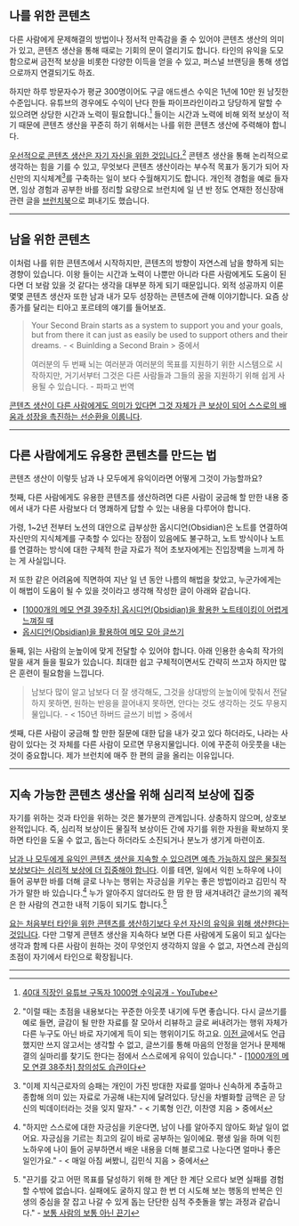 
## 나를 위한 콘텐츠

다른 사람에게 문제해결의 방법이나 정서적 만족감을 줄 수 있어야 콘텐츠 생산의 의미가 있고,  콘텐츠 생산을 통해 때로는 기회의 문이 열리기도 합니다. 타인의 유익을 도모함으로써 금전적 보상을 비롯한 다양한 이득을 얻을 수 있고, 퍼스널 브랜딩을 통해 생업으로까지 연결되기도 하죠.

하지만 하루 방문자수가 평균 300명이어도 구글 애드센스 수익은 1년에 10만 원 남짓한 수준입니다. 유튜브의 경우에도 수익이 난다 한들 파이프라인이라고 당당하게 말할 수 있으려면 상당한 시간과 노력이 필요합니다.[^1] 들이는 시간과 노력에 비해 외적 보상이 적기 때문에 콘텐츠 생산을 꾸준히 하기 위해서는 나를 위한 콘텐츠 생산에 주력해야 합니다. 

<u>우선적으로 콘텐츠 생산은 자기 자신을 위한 것입니다.</u>[^2] 콘텐츠 생산을 통해 논리적으로 생각하는 힘을 기를 수 있고, 무엇보다 콘텐츠 생산이라는 부수적 목표가 동기가 되어 자신만의 지식체계[^3]를 구축하는 일이 보다 수월해지기도 합니다. 개인적 경험을 예로 들자면, 임상 경험과 공부한 바를 정리할 요량으로 브런치에 일 년 반 정도 연재한 정신장애 관련 글을 [브런치북](https://brunch.co.kr/brunchbook/mentaldisorder)으로 펴내기도 했습니다.

---

## 남을 위한 콘텐츠

이처럼 나를 위한 콘텐츠에서 시작하지만, 콘텐츠의 방향이 자연스레 남을 향하게 되는 경향이 있습니다. 이왕 들이는 시간과 노력이 나뿐만 아니라 다른 사람에게도 도움이 된다면 더 보람 있을 것 같다는 생각을 대부분 하게 되기 때문입니다. 외적 성공까지 이룬 몇몇 콘텐츠 생산자 또한 남과 내가 모두 성장하는 콘텐츠에 관해 이야기합니다. 요즘 상종가를 달리는 티아고 포르테의 얘기를 들어보죠.

>Your Second Brain starts as a system to support you and your goals, but from there it can just as easily be used to support others and their dreams. - < Buinlding a Second Brain > 중에서
>
>여러분의 두 번째 뇌는 여러분과 여러분의 목표를 지원하기 위한 시스템으로 시작하지만, 거기서부터 그것은 다른 사람들과 그들의 꿈을 지원하기 위해 쉽게 사용될 수 있습니다. - 파파고 번역

<u>콘텐츠 생산이 다른 사람에게도 의미가 있다면 그것 자체가 큰 보상이 되어 스스로의 배움과 성장을 촉진하는 선순환을 이룹니다</u>.

---

## 다른 사람에게도 유용한 콘텐츠를 만드는 법

콘텐츠 생산이 이렇듯 남과 나 모두에게 유익이라면 어떻게 그것이 가능할까요?

첫째, 다른 사람에게도 유용한 콘텐츠를 생산하려면 다른 사람이 궁금해 할 만한 내용 중에서 내가 다른 사람보다 더 명쾌하게 답할 수 있는 내용을 다루어야 합니다. 

가령, 1~2년 전부터 노션의 대안으로 급부상한 옵시디언(Obsidian)은 노트를 연결하여 자신만의 지식체계를 구축할 수 있다는 장점이 있음에도 불구하고, 노트 방식이나 노트를 연결하는 방식에 대한 구체적 한글 자료가 적어 초보자에게는 진입장벽을 느끼게 하는 게 사실입니다.

저 또한 같은 어려움에 직면하여 지난 일 년 동안 나름의 해법을 찾았고, 누군가에게는 이 해법이 도움이 될 수 있을 것이라고 생각해 작성한 글이 아래와 같습니다.

- [[1000개의 메모 연결 39주차] 옵시디언(Obsidian)을 활용한 노트테이킹이 어렵게 느껴질 때](https://slowdive14.tistory.com/1299885)
- [옵시디언(Obsidian)을 활용하여 메모 모아 글쓰기](https://slowdive14.tistory.com/1299874)

둘째, 읽는 사람의 눈높이에 맞게 전달할 수 있어야 합니다. 아래 인용한 송숙희 작가의 말을 새겨 들을 필요가 있습니다. 최대한 쉽고 구체적이면서도 간략히 쓰고자 하지만 많은 훈련이 필요함을 느낍니다.

>남보다 많이 알고 남보다 더 잘 생각해도, 그것을 상대방의 눈높이에 맞춰서 전달하지 못하면, 원하는 반응을 끌어내지 못하면, 안다는 것도 생각하는 것도 무용지물입니다. - < 150년 하버드 글쓰기 비법 > 중에서

셋째, 다른 사람이 궁금해 할 만한 질문에 대한 답을 내가 갖고 있다 하더라도, 나라는 사람이 있다는 것 자체를 다른 사람이 모르면 무용지물입니다. 이에 꾸준히 아웃풋을 내는 것이 중요합니다. 제가 브런치에 매주 한 편의 글을 올리는 이유입니다. 

---

## 지속 가능한 콘텐츠 생산을 위해 심리적 보상에 집중

자기를 위하는 것과 타인을 위하는 것은 불가분의 관계입니다. 상충하지 않으며, 상호보완적입니다. 즉, 심리적 보상이든 물질적 보상이든 간에 자기를 위한 자원을 확보하지 못하면 타인을 도울 수 없고, 돕는다 하더라도 소진되거나 분노가 생기게 마련이죠.

<u>남과 나 모두에게 유익인 콘텐츠 생산을 지속할 수 있으려면 예측 가능하지 않은 물질적 보상보다는 심리적 보상에 더 집중해야 합니다</u>. 이를 테면, 일에서 익힌 노하우에 나이 들어 공부한 바를 더해 글로 나누는 행위는 자긍심을 키우는 좋은 방법이라고 김민식 작가가 말한 바 있습니다.[^4] 누가 알아주지 않더라도 한 땀 한 땀 새겨내려간 글쓰기의 궤적은 한 사람의 견고한 내적 기둥이 되기도 합니다.[^5]

<u>요는 처음부터 타인을 위한 콘텐츠를 생산하기보다 우선 자신의 유익을 위해 생산한다는 것입니다</u>. 다만 그렇게 콘텐츠 생산을 지속하다 보면 다른 사람에게 도움이 되고 싶다는 생각과 함께 다른 사람이 원하는 것이 무엇인지 생각하지 않을 수 없고, 자연스레 관심의 초점이 자기에서 타인으로 확장됩니다.

---

[^1]: [40대 직장인 유튜브 구독자 1000명 수익공개 - YouTube](https://www.youtube.com/watch?v=krj6Uy0EqC8)
[^2]: "이럴 때는 초점을 내용보다는 꾸준한 아웃풋 내기에 두면 좋습니다. 다시 글쓰기를 예로 들면, 글감이 될 만한 자료를 잘 모아서 리뷰하고 글로 써내려가는 행위 자체가 다른 누구도 아닌 바로 자기에게 득이 되는 행위이기도 하고요. [이전 글](https://slowdive14.tistory.com/1299876)에서도 언급했지만 쓰지 않고서는 생각할 수 없고, 글쓰기를 통해 마음의 안정을 얻거나 문제해결의 실마리를 찾기도 한다는 점에서 스스로에게 유익이 있습니다." - [[1000개의 메모 연결 38주차] 창의성도 습관이다](https://slowdive14.tistory.com/1299883)
[^3]: "이제 지식근로자의 승패는 개인이 가진 방대한 자료를 얼마나 신속하게 추출하고 종합해 의미 있는 자료로 가공해 내는지에 달려있다. 당신을 차별화할 금맥은 곧 당신의 빅데이터라는 것을 잊지 말자." - < 기록형 인간, 이찬영 지음 > 중에서
[^4]: "하지만 스스로에 대한 자긍심을 키운다면, 남이 나를 알아주지 않아도 화날 일이 없어요. 자긍심을 기르는 최고의 길이 바로 공부하는 일이에요. 평생 일을 하며 익힌 노하우에 나이 들어 공부하면서 배운 내용을 더해 블로그로 나눈다면 얼마나 좋은 일인가요." - < 매일 아침 써봤니, 김민식 지음 > 중에서
[^5]: "끈기를 갖고 어떤 목표를 달성하기 위해 한 계단 한 계단 오르다 보면 실패를 경험할 수밖에 없습니다. 실패에도 굴하지 않고 한 번 더 시도해 보는 행동의 반복은 인생의 중심을 잘 잡고 나갈 수 있게 돕는 단단한 심적 주춧돌을 쌓는 과정과 같습니다." - [보통 사람의 보통 아닌 끈기](https://brunch.co.kr/@clinicalpsy/191)



